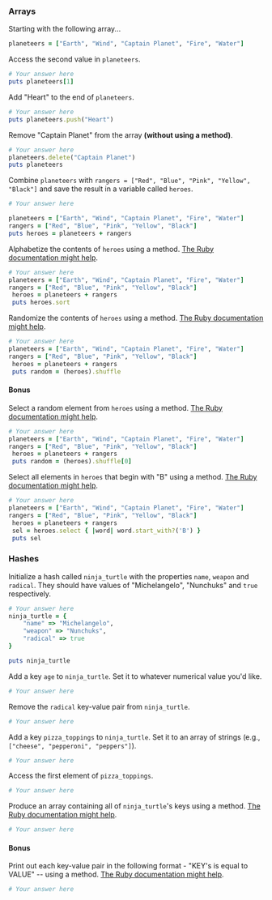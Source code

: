 ### Arrays

Starting with the following array...

```rb
planeteers = ["Earth", "Wind", "Captain Planet", "Fire", "Water"]
```

Access the second value in `planeteers`.

```rb
# Your answer here
puts planeteers[1]
```

Add "Heart" to the end of `planeteers`.

```rb
# Your answer here
puts planeteers.push("Heart")
```

Remove "Captain Planet" from the array **(without using a method)**.

```rb
# Your answer here
planeteers.delete("Captain Planet")
puts planeteers
```

Combine `planeteers` with `rangers = ["Red", "Blue", "Pink", "Yellow", "Black"]` and save the result in a variable called `heroes`.

```rb
# Your answer here

planeteers = ["Earth", "Wind", "Captain Planet", "Fire", "Water"]
rangers = ["Red", "Blue", "Pink", "Yellow", "Black"]
puts heroes = planeteers + rangers
```

Alphabetize the contents of `heroes` using a method. [The Ruby documentation might help](http://ruby-doc.org/core-2.6.1/Array.html).

```rb
# Your answer here
planeteers = ["Earth", "Wind", "Captain Planet", "Fire", "Water"]
rangers = ["Red", "Blue", "Pink", "Yellow", "Black"]
 heroes = planeteers + rangers
 puts heroes.sort
```

Randomize the contents of `heroes` using a method. [The Ruby documentation might help](http://ruby-doc.org/core-2.6.1/Array.html).

```rb
# Your answer here
planeteers = ["Earth", "Wind", "Captain Planet", "Fire", "Water"]
rangers = ["Red", "Blue", "Pink", "Yellow", "Black"]
 heroes = planeteers + rangers
 puts random = (heroes).shuffle

```

#### Bonus

Select a random element from `heroes` using a method. [The Ruby documentation might help](http://ruby-doc.org/core-2.6.1/Array.html).

```rb
# Your answer here
planeteers = ["Earth", "Wind", "Captain Planet", "Fire", "Water"]
rangers = ["Red", "Blue", "Pink", "Yellow", "Black"]
 heroes = planeteers + rangers
 puts random = (heroes).shuffle[0]

```

Select all elements in `heroes` that begin with "B" using a method. [The Ruby documentation might help](http://ruby-doc.org/core-2.6.1/Array.html).

```rb
# Your answer here
planeteers = ["Earth", "Wind", "Captain Planet", "Fire", "Water"]
rangers = ["Red", "Blue", "Pink", "Yellow", "Black"]
 heroes = planeteers + rangers
 sel = heroes.select { |word| word.start_with?('B') }
 puts sel
```

### Hashes

Initialize a hash called `ninja_turtle` with the properties `name`, `weapon` and `radical`. They should have values of "Michelangelo", "Nunchuks" and `true` respectively.

```rb
# Your answer here
ninja_turtle = {
	"name" => "Michelangelo",
	"weapon" => "Nunchuks",
	"radical" => true
}

puts ninja_turtle
```

Add a key `age` to `ninja_turtle`. Set it to whatever numerical value you'd like.

```rb
# Your answer here
```

Remove the `radical` key-value pair from `ninja_turtle`.

```rb
# Your answer here
```

Add a key `pizza_toppings` to `ninja_turtle`. Set it to an array of strings (e.g., `["cheese", "pepperoni", "peppers"]`).

```rb
# Your answer here
```

Access the first element of `pizza_toppings`.

```rb
# Your answer here
```

Produce an array containing all of `ninja_turtle`'s keys using a method. [The Ruby documentation might help](http://ruby-doc.org/core-1.9.3/Hash.html).

```rb
# Your answer here
```

#### Bonus

Print out each key-value pair in the following format - "KEY's is equal to VALUE" -- using a method. [The Ruby documentation might help](http://ruby-doc.org/core-1.9.3/Hash.html).

```rb
# Your answer here
```
